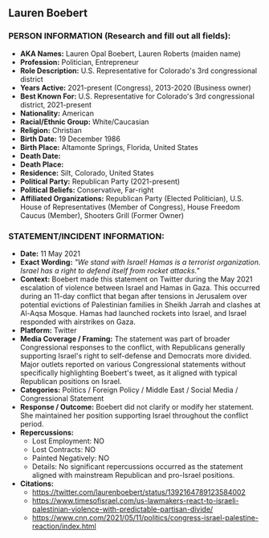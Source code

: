 ## Lauren Boebert

### PERSON INFORMATION (Research and fill out all fields):
- **AKA Names:** Lauren Opal Boebert, Lauren Roberts (maiden name)
- **Profession:** Politician, Entrepreneur
- **Role Description:** U.S. Representative for Colorado's 3rd congressional district
- **Years Active:** 2021-present (Congress), 2013-2020 (Business owner)
- **Best Known For:** U.S. Representative for Colorado's 3rd congressional district, 2021-present
- **Nationality:** American
- **Racial/Ethnic Group:** White/Caucasian
- **Religion:** Christian
- **Birth Date:** 19 December 1986
- **Birth Place:** Altamonte Springs, Florida, United States
- **Death Date:** 
- **Death Place:** 
- **Residence:** Silt, Colorado, United States
- **Political Party:** Republican Party (2021-present)
- **Political Beliefs:** Conservative, Far-right
- **Affiliated Organizations:** Republican Party (Elected Politician), U.S. House of Representatives (Member of Congress), House Freedom Caucus (Member), Shooters Grill (Former Owner)

### STATEMENT/INCIDENT INFORMATION:
- **Date:** 11 May 2021
- **Exact Wording:** *"We stand with Israel! Hamas is a terrorist organization. Israel has a right to defend itself from rocket attacks."*
- **Context:** Boebert made this statement on Twitter during the May 2021 escalation of violence between Israel and Hamas in Gaza. This occurred during an 11-day conflict that began after tensions in Jerusalem over potential evictions of Palestinian families in Sheikh Jarrah and clashes at Al-Aqsa Mosque. Hamas had launched rockets into Israel, and Israel responded with airstrikes on Gaza.
- **Platform:** Twitter
- **Media Coverage / Framing:** The statement was part of broader Congressional responses to the conflict, with Republicans generally supporting Israel's right to self-defense and Democrats more divided. Major outlets reported on various Congressional statements without specifically highlighting Boebert's tweet, as it aligned with typical Republican positions on Israel.
- **Categories:** Politics / Foreign Policy / Middle East / Social Media / Congressional Statement
- **Response / Outcome:** Boebert did not clarify or modify her statement. She maintained her position supporting Israel throughout the conflict period.
- **Repercussions:**
  - Lost Employment: NO
  - Lost Contracts: NO
  - Painted Negatively: NO
  - Details: No significant repercussions occurred as the statement aligned with mainstream Republican and pro-Israel positions.
- **Citations:** 
  - https://twitter.com/laurenboebert/status/1392164789123584002
  - https://www.timesofisrael.com/us-lawmakers-react-to-israeli-palestinian-violence-with-predictable-partisan-divide/
  - https://www.cnn.com/2021/05/11/politics/congress-israel-palestine-reaction/index.html